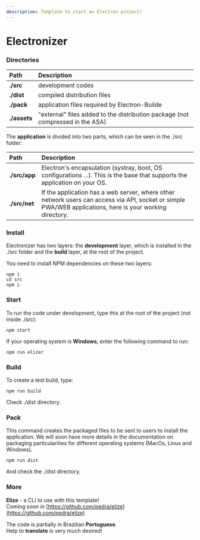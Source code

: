 ```yaml
---
description: Template to start an Electron project!
---
```


# Electronizer

### Directories

| Path | Description |
| :--- | :--- |
| **./src** | development codes |
| **./dist** | compiled distribution files |
| **./pack** | application files required by Electron-Builde |
| **./assets** | "external" files added to the distribution package \(not compressed in the ASA\) |

The **application** is divided into two parts, which can be seen in the ./src folder:

| Path | Description |
| :--- | :--- |
| **./src/app** | Electron's encapsulation \(systray, boot, OS configurations ...\). This is the base that supports the application on your OS. |
| **./src/net** | If the application has a web server, where other network users can access via API, socket or simple PWA/WEB applications, here is your working directory. |

### Install

Electronizer has two layers: the **development** layer, which is installed in the ./src folder and the **build** layer, at the root of the project.

You need to install NPM dependencies on these two layers:

```text
npm i
cd src
npm i
```

### Start

To run the code under development, type this at the root of the project \(not inside ./src\):

```text
npm start
```

If your operating system is **Windows**, enter the following command to run:

```text
npm run elizer
```

### Build

To create a test build, type:

```text
npm run build
```

Check ./dist directory.

### Pack

This command creates the packaged files to be sent to users to install the application. We will soon have more details in the documentation on packaging particularities for different operating systems \(MacOs, Linux and Windows\).

```text
npm run dist
```

And check the ./dist directory.

### More

**Elize** - a CLI to use with this template!  
Coming soon in [https://github.com/pedra/elize](https://github.com/pedra/elize)

The code is partially in Brazilian **Portuguese**.   
Help to **translate** is very much desired!

